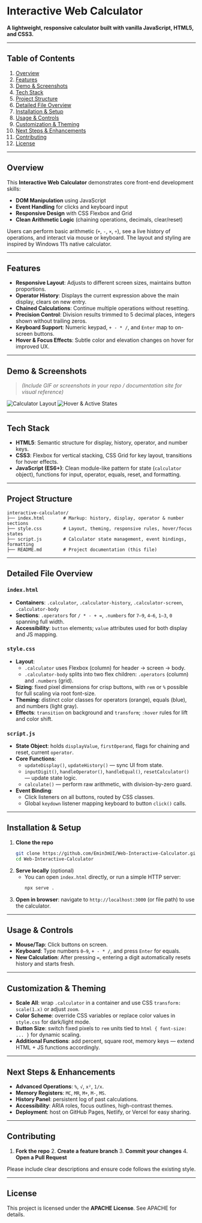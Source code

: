 # Interactive Web Calculator

**A lightweight, responsive calculator built with vanilla JavaScript, HTML5, and CSS3.**

---

## Table of Contents
1. [Overview](#overview)
2. [Features](#features)
3. [Demo & Screenshots](#demo--screenshots)
4. [Tech Stack](#tech-stack)
5. [Project Structure](#project-structure)
6. [Detailed File Overview](#detailed-file-overview)
7. [Installation & Setup](#installation--setup)
8. [Usage & Controls](#usage--controls)
9. [Customization & Theming](#customization--theming)
10. [Next Steps & Enhancements](#next-steps--enhancements)
11. [Contributing](#contributing)
12. [License](#license)

---

## Overview

This **Interactive Web Calculator** demonstrates core front-end development skills:

- **DOM Manipulation** using JavaScript
- **Event Handling** for clicks and keyboard input
- **Responsive Design** with CSS Flexbox and Grid
- **Clean Arithmetic Logic** (chaining operations, decimals, clear/reset)

Users can perform basic arithmetic (`+`, `-`, `×`, `÷`), see a live history of operations, and interact via mouse or keyboard. The layout and styling are inspired by Windows 11’s native calculator.

---

## Features

- **Responsive Layout**: Adjusts to different screen sizes, maintains button proportions.
- **Operator History**: Displays the current expression above the main display, clears on new entry.
- **Chained Calculations**: Continue multiple operations without resetting.
- **Precision Control**: Division results trimmed to 5 decimal places, integers shown without trailing zeros.
- **Keyboard Support**: Numeric keypad, `+ - * /`, and `Enter` map to on-screen buttons.
- **Hover & Focus Effects**: Subtle color and elevation changes on hover for improved UX.

---

## Demo & Screenshots

> *(Include GIF or screenshots in your repo / documentation site for visual reference)*

![Calculator Layout](./screenshots/layout.png)
![Hover & Active States](./screenshots/hover.png)

---

## Tech Stack

- **HTML5**: Semantic structure for display, history, operator, and number keys.  
- **CSS3**: Flexbox for vertical stacking, CSS Grid for key layout, transitions for hover effects.  
- **JavaScript (ES6+)**: Clean module-like pattern for state (`calculator` object), functions for input, operator, equals, reset, and formatting.

---

## Project Structure

```
interactive-calculator/
├── index.html       # Markup: history, display, operator & number sections
├── style.css        # Layout, theming, responsive rules, hover/focus states
├── script.js        # Calculator state management, event bindings, formatting
├── README.md        # Project documentation (this file)
```

---

## Detailed File Overview

### `index.html`
- **Containers**: `.calculator`, `.calculator-history`, `.calculator-screen`, `.calculator-body`  
- **Sections**: `.operators` for `/ * - + =`, `.numbers` for `7–9`, `4–6`, `1–3`, `0` spanning full width.
- **Accessibility**: `button` elements; `value` attributes used for both display and JS mapping.

### `style.css`
- **Layout**:
  - `.calculator` uses Flexbox (column) for header → screen → body.  
  - `.calculator-body` splits into two flex children: `.operators` (column) and `.numbers` (grid).
- **Sizing**: fixed pixel dimensions for crisp buttons, with `rem` or `%` possible for full scaling via root font-size.
- **Theming**: distinct color classes for operators (orange), equals (blue), and numbers (light gray).
- **Effects**: `transition` on background and `transform`; `:hover` rules for lift and color shift.

### `script.js`
- **State Object**: holds `displayValue`, `firstOperand`, flags for chaining and reset, current `operator`.  
- **Core Functions**:
  - `updateDisplay()`, `updateHistory()` — sync UI from state.  
  - `inputDigit()`, `handleOperator()`, `handleEqual()`, `resetCalculator()` — update state logic.  
  - `calculate()` — perform raw arithmetic, with division-by-zero guard.
- **Event Binding**:
  - Click listeners on all buttons, routed by CSS classes.  
  - Global `keydown` listener mapping keyboard to button `click()` calls.

---

## Installation & Setup

1. **Clone the repo**
   ```bash
   git clone https://github.com/Emin3mUI/Web-Interactive-Calculator.git
   cd Web-Interactive-Calculator
   ```
2. **Serve locally** (optional)
   - You can open `index.html` directly, or run a simple HTTP server:
     ```bash
     npx serve .
     ```
3. **Open in browser**: navigate to `http://localhost:3000` (or file path) to use the calculator.

---

## Usage & Controls

- **Mouse/Tap**: Click buttons on screen.  
- **Keyboard**: Type numbers `0–9`, `+ - * /`, and press `Enter` for equals.  
- **New Calculation**: After pressing `=`, entering a digit automatically resets history and starts fresh.  

---

## Customization & Theming

- **Scale All**: wrap `.calculator` in a container and use CSS `transform: scale(1.x)` or adjust `zoom`.  
- **Color Scheme**: override CSS variables or replace color values in `style.css` for dark/light mode.
- **Button Size**: switch fixed pixels to `rem` units tied to `html { font-size: ... }` for dynamic scaling.
- **Additional Functions**: add percent, square root, memory keys — extend HTML + JS functions accordingly.

---

## Next Steps & Enhancements

- **Advanced Operations**: `%`, `√`, `x²`, `1/x`.  
- **Memory Registers**: `MC`, `MR`, `M+`, `M-`, `MS`.  
- **History Panel**: persistent log of past calculations.  
- **Accessibility**: ARIA roles, focus outlines, high-contrast themes.  
- **Deployment**: host on GitHub Pages, Netlify, or Vercel for easy sharing.

---

## Contributing

1. **Fork the repo**  2. **Create a feature branch**  3. **Commit your changes**  4. **Open a Pull Request**  

Please include clear descriptions and ensure code follows the existing style.

---

## License

This project is licensed under the **APACHE License**. See APACHE for details.
